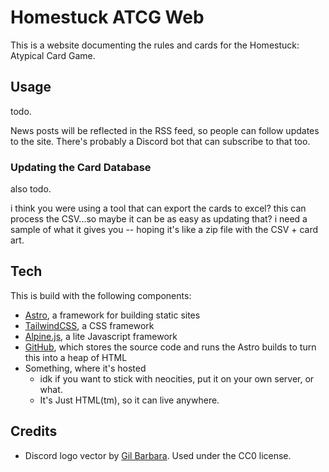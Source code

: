 # Homestuck ATCG Web
This is a website documenting the rules and cards for the Homestuck: Atypical Card Game.

## Usage
todo.

News posts will be reflected in the RSS feed, so people can follow updates to the site. There's probably a Discord bot that can subscribe to that too.

### Updating the Card Database
also todo.

i think you were using a tool that can export the cards to excel? this can process the CSV...so maybe it can be as easy as updating that? i need a sample of what it gives you -- hoping it's like a zip file with the CSV + card art. 

## Tech
This is build with the following components:

- [Astro](https://astro.build/), a framework for building static sites
- [TailwindCSS](https://tailwindcss.com/), a CSS framework
- [Alpine.js](https://alpinejs.dev/), a lite Javascript framework
- [GitHub](https://github.com), which stores the source code and runs the Astro builds to turn this into a heap of HTML
- Something, where it's hosted 
  - idk if you want to stick with neocities, put it on your own server, or what.
  - It's Just HTML(tm), so it can live anywhere.

## Credits
- Discord logo vector by [Gil Barbara](https://github.com/gilbarbara/logos). Used under the CC0 license.
